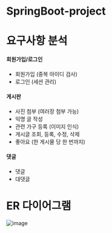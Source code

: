 # SpringBoot-project

# 요구사항 분석
#### 회원가입/로그인
- 회원가입 (중복 아이디 검사)
- 로그인 (세션 관리)

#### 게시판
- 사진 첨부 (여러장 첨부 가능)
- 익명 글 작성
- 관련 가구 등록 (이미지 인식)
- 게시글 조회, 등록, 수정, 삭제
- 좋아요 (한 게시물 당 한 번까지)

#### 댓글
- 댓글
- 대댓글


# ER 다이어그램
![image](https://user-images.githubusercontent.com/60869749/146578823-4d0d9e72-ff36-4e6d-b5d0-9ee054af023d.png)
